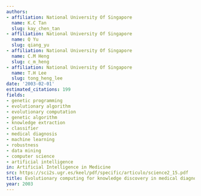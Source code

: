 ```yaml
---
authors:
- affiliation: National University Of Singapore
  name: K.C Tan
  slug: kay_chen_tan
- affiliation: National University Of Singapore
  name: Q Yu
  slug: qiang_yu
- affiliation: National University Of Singapore
  name: C.M Heng
  slug: c_m_heng
- affiliation: National University Of Singapore
  name: T.H Lee
  slug: tong_heng_lee
date: '2003-02-01'
estimated_citations: 199
fields:
- genetic programming
- evolutionary algorithm
- evolutionary computation
- genetic algorithm
- knowledge extraction
- classifier
- medical diagnosis
- machine learning
- robustness
- data mining
- computer science
- artificial intelligence
in: Artificial Intelligence in Medicine
src: https://sci2s.ugr.es/keel/pdf/specific/articulo/science2_15.pdf
title: Evolutionary computing for knowledge discovery in medical diagnosis
year: 2003
---
```

